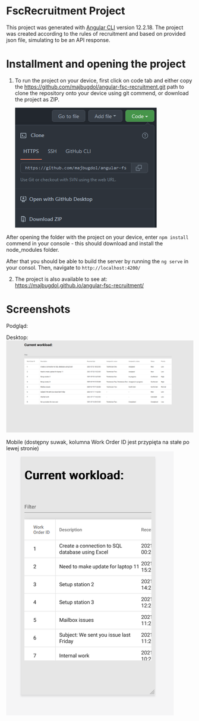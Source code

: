 # FscRecruitment Project

This project was generated with [Angular CLI](https://github.com/angular/angular-cli) version 12.2.18.
The project was created according to the rules of recruitment and based on provided json file, simulating to be an API response.

# Installment and opening the project

1. To run the project on your device, first click on code tab and either copy the https://github.com/majbugdol/angular-fsc-recruitment.git path to clone the repository onto your device using git commend, or download the project as ZIP.

   ![Alt text](/./src/assets/readme%20screenshots/github-screenshot.png?raw=true "Github")

After opening the folder with the project on your device, enter `npm install` commend in your console - this should download and install the node_modules folder.

After that you should be able to build the server by running the `ng serve` in your consol. Then, navigate to `http://localhost:4200/`

2. The project is also available to see at: https://majbugdol.github.io/angular-fsc-recruitment/

# Screenshots

Podgląd:

Desktop:
![Alt text](/./src/assets/readme%20screenshots/desktop-screenshot.png?raw=true "Desktop-screenshot")

Mobile (dostępny suwak, kolumna Work Order ID jest przypięta na stałe po lewej stronie)
![Alt text](/./src/assets/readme%20screenshots/mobile-screenshot.png?raw=true "Mobile-screenshot")

